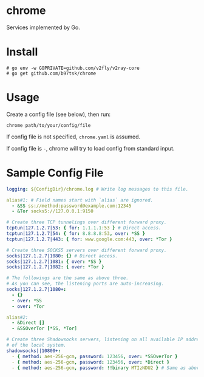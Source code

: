 # chrome

Services implemented by Go.

# Install

```console
# go env -w GOPRIVATE=github.com/v2fly/v2ray-core
# go get github.com/b97tsk/chrome
```

# Usage

Create a config file (see below), then run:

```console
chrome path/to/your/config/file
```

If config file is not specified, `chrome.yaml` is assumed.

If config file is `-`, chrome will try to load config from standard input.

# Sample Config File

```yaml
logging: ${ConfigDir}/chrome.log # Write log messages to this file.

alias#1: # Field names start with `alias` are ignored.
  - &SS ss://method:password@example.com:12345
  - &Tor socks5://127.0.0.1:9150

# Create three TCP tunnelings over different forward proxy.
tcptun|127.1.2.7|53: { for: 1.1.1.1:53 } # Direct access.
tcptun|127.1.2.7|54: { for: 8.8.8.8:53, over: *SS }
tcptun|127.1.2.7|443: { for: www.google.com:443, over: *Tor }

# Create three SOCKS5 servers over different forward proxy.
socks|127.1.2.7|1080: {} # Direct access.
socks|127.1.2.7|1081: { over: *SS }
socks|127.1.2.7|1082: { over: *Tor }

# The followings are the same as above three.
# As you can see, the listening ports are auto-increasing.
socks|127.1.2.7|1080+:
  - {}
  - over: *SS
  - over: *Tor

alias#2:
  - &Direct []
  - &SSOverTor [*SS, *Tor]

# Create three Shadowsocks servers, listening on all available IP addresses
# of the local system.
shadowsocks||10800+:
  - { method: aes-256-gcm, password: 123456, over: *SSOverTor }
  - { method: aes-256-gcm, password: 123456, over: *Direct }
  - { method: aes-256-gcm, password: !!binary MTIzNDU2 } # Same as above.
```
